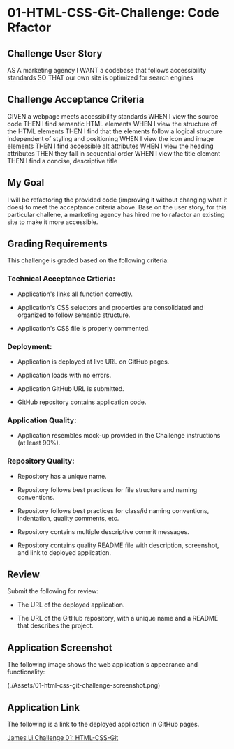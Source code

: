 # 01-HTML-CSS-Git-Challenge: Code Rfactor

## Challenge User Story
AS A marketing agency
I WANT a codebase that follows accessibility standards
SO THAT our own site is optimized for search engines

## Challenge Acceptance Criteria
GIVEN a webpage meets accessibility standards
WHEN I view the source code
THEN I find semantic HTML elements
WHEN I view the structure of the HTML elements
THEN I find that the elements follow a logical structure independent of styling and positioning
WHEN I view the icon and image elements
THEN I find accessible alt attributes
WHEN I view the heading attributes
THEN they fall in sequential order
WHEN I view the title element
THEN I find a concise, descriptive title

## My Goal
I will be refactoring the provided code (improving it without changing what it does) to meet the acceptance criteria above. Base on the user story, for this particular challene, a marketing agency has hired me to rafactor an existing site to make it more accessible.

## Grading Requirements
This challenge is graded based on the following criteria:

### Technical Acceptance Crtieria:

* Application's links all function correctly.

* Application's CSS selectors and properties are consolidated and organized to follow semantic structure.

* Application's CSS file is properly commented.

### Deployment:

* Application is deployed at live URL on GitHub pages.

* Application loads with no errors.

* Application GitHub URL is submitted.

* GitHub repository contains application code.

### Application Quality:

* Application resembles mock-up provided in the Challenge instructions (at least 90%).

### Repository Quality: 

* Repository has a unique name.

* Repository follows best practices for file structure and naming conventions.

* Repository follows best practices for class/id naming conventions, indentation, quality comments, etc.

* Repository contains multiple descriptive commit messages.

* Repository contains quality README file with description, screenshot, and link to deployed application.

## Review

Submit the following for review:

* The URL of the deployed application.

* The URL of the GitHub repository, with a unique name and a README that describes the project.

## Application Screenshot

The following image shows the web application's appearance and functionality:

(./Assets/01-html-css-git-challenge-screenshot.png)

## Application Link

The following is a link to the deployed application in GitHub pages.

[James Li Challenge 01: HTML-CSS-Git](https://jimjamlee.github.io/01-HTML-CSS-Git-Challenge/#social-media-marketing)